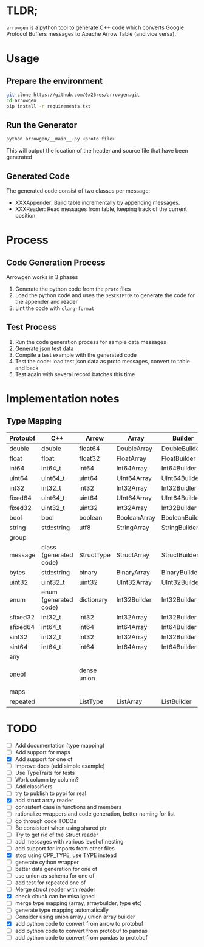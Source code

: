 # TLDR;

`arrowgen` is a python tool to generate C++ code which converts Google Protocol Buffers messages to Apache Arrow Table (and vice versa).


# Usage

## Prepare the environment
```bash
git clone https://github.com/0x26res/arrowgen.git
cd arrowgen
pip install -r requirements.txt
```
## Run the Generator
```bash
python arrowgen/__main__.py <proto file>
```
This will output the location of the header and source file that have been generated

## Generated Code

The generated code consist of two classes per message:
- XXXAppender: Build table incrementally by appending messages.
- XXXReader: Read messages from table, keeping track of the current position

# Process

## Code Generation Process

Arrowgen works in 3 phases 
1. Generate the python code from the `proto` files
2. Load the python code and uses the `DESCRIPTOR` to generate the code for the appender and reader
3. Lint the code with `clang-format`
 

## Test Process

1. Run the code generation process for sample data messages
2. Generate json test data
3. Compile a test example with the generated code
4. Test the code: load test json data as proto messages, convert to table and back
5. Test again with several record batches this time 

# Implementation notes

## Type Mapping

|Protoubf|C++|Arrow|Array               |Builder             |Note                    |
|--------|---|-----|--------------------|--------------------|------------------------|
|double  |double|float64|DoubleArray         |DoubleBuilder       |                        |
|float   |float|float32|FloatArray          |FloatBuilder        |                        |
|int64   |int64_t|int64|Int64Array          |Int64Builder        |                        |
|uint64  |uint64_t|uint64|UInt64Array         |UInt64Builder       |                        |
|int32   |int32_t|int32|Int32Array          |Int32Buidler        |                        |
|fixed64 |uint64_t|uint64|UInt64Array         |UInt64Builder       |                        |
|fixed32 |uint32_t|uint32|Int32Array          |Int32Builder        |                        |
|bool    |bool|boolean|BooleanArray        |BooleanBuilder      |                        |
|string  |std::string|utf8 |StringArray         |StringBuilder       |                        |
|group   |   |     |                    |                    |Deprecated              |
|message |class (generated code)|StructType|StructArray         |StructBuilder       |                        |
|bytes   |std::string|binary|BinaryArray         |BinaryBuilder       |                        |
|uint32  |uint32_t|uint32|UInt32Array         |UInt32Builder       |                        |
|enum    |enum (generated code)|dictionary|Int32Builder        |Int32Builder        |Use the enum int value  |
|sfixed32|int32_t|int32|Int32Array          |Int32Builder        |                        |
|sfixed64|int64_t|int64|Int64Array          |Int64Builder        |                        |
|sint32  |int32_t|int32|Int32Array          |Int32Builder        |                        |
|sint64  |int64_t|int64|Int64Array          |Int64Builder        |                        |
|any     |   |     |                    |                    |WIP                     |
|oneof   |   |dense union|                    |                    |Using one array per type|
|maps    |   |     |                    |                    |WIP                     |
|repeated|   |ListType|ListArray           |ListBuilder         |                        |

# TODO

- [ ] Add documentation (type mapping)
- [ ] Add support for maps
- [x] Add support for one of
- [ ] Improve docs (add simple example)
- [ ] Use TypeTraits for tests
- [ ] Work column by column?
- [ ] Add classifiers
- [ ] try to publish to pypi for real
- [x] add struct array reader
- [ ] consistent case in functions and members
- [ ] rationalize wrappers and code generation, better naming for list
- [ ] go through code TODOs
- [ ] Be consistent when using shared ptr
- [ ] Try to get rid of the Struct reader
- [ ] add messages with various level of nesting
- [ ] add support for imports from other files
- [x] stop using CPP_TYPE, use TYPE instead
- [ ] generate cython wrapper
- [ ] better data generation for one of
- [ ] use union as schema for one of  
- [ ] add test for repeated one of
- [ ] Merge struct reader with reader
- [x] check chunk can be misaligned
- [ ] merge type mapping (array, arraybuilder, type etc)
- [ ] generate type mapping automatically
- [ ] Consider using union array / union array builder
- [x] add python code to convert from arrow to protobuf 
- [ ] add python code to convert from protobuf to pandas
- [ ] add python code to convert from pandas to protobuf